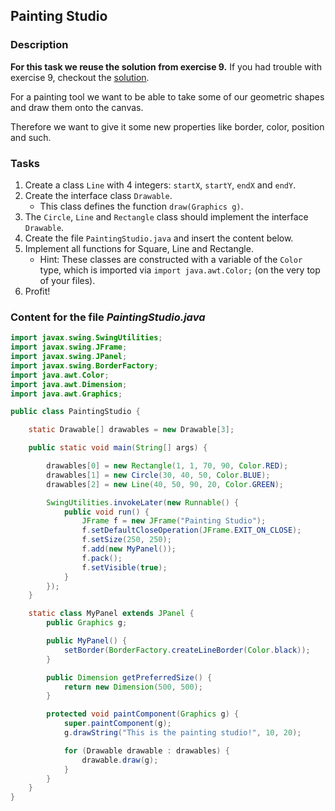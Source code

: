 ## Painting Studio

### Description
**For this task we reuse the solution from exercise 9.**
If you had trouble with exercise 9, checkout the [solution](https://github.com/pibebtol/java-lessons/tree/master/exercises/solutions/07Vehicles).

For a painting tool we want to be able to take some of our geometric shapes and draw them onto the canvas.

Therefore we want to give it some new properties like border, color, position and such.

### Tasks
1. Create a class `Line` with 4 integers: `startX`, `startY`, `endX` and `endY`.
2. Create the interface class `Drawable`.
   - This class defines the function `draw(Graphics g)`.
2. The `Circle`, `Line` and `Rectangle` class should implement the interface `Drawable`.
3. Create the file `PaintingStudio.java` and insert the content below.
4. Implement all functions for Square, Line and Rectangle.
   - Hint: These classes are constructed with a variable of the `Color` type, which is imported via `import java.awt.Color;` (on the very top of your files).
5. Profit!

### Content for the file *PaintingStudio.java*
```java
import javax.swing.SwingUtilities;
import javax.swing.JFrame;
import javax.swing.JPanel;
import javax.swing.BorderFactory;
import java.awt.Color;
import java.awt.Dimension;
import java.awt.Graphics;

public class PaintingStudio {

    static Drawable[] drawables = new Drawable[3];

    public static void main(String[] args) {

        drawables[0] = new Rectangle(1, 1, 70, 90, Color.RED);
        drawables[1] = new Circle(30, 40, 50, Color.BLUE);
        drawables[2] = new Line(40, 50, 90, 20, Color.GREEN);

        SwingUtilities.invokeLater(new Runnable() {
            public void run() {
                JFrame f = new JFrame("Painting Studio");
                f.setDefaultCloseOperation(JFrame.EXIT_ON_CLOSE);
                f.setSize(250, 250);
                f.add(new MyPanel());
                f.pack();
                f.setVisible(true);
            }
        });
    }

    static class MyPanel extends JPanel {
        public Graphics g;

        public MyPanel() {
            setBorder(BorderFactory.createLineBorder(Color.black));
        }

        public Dimension getPreferredSize() {
            return new Dimension(500, 500);
        }

        protected void paintComponent(Graphics g) {
            super.paintComponent(g);
            g.drawString("This is the painting studio!", 10, 20);

            for (Drawable drawable : drawables) {
                drawable.draw(g);
            }
        }
    }
}
```
